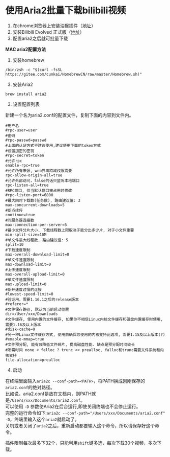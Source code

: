 # 使用Aria2批量下载bilibili视频

1. 在chrome浏览器上安装油猴插件（[地址](https://chrome.zzzmh.cn/info?token=dhdgffkkebhmkfjojejmpbldmpobfkfo)）
2. 安装Bilibili Evolved 正式版（[地址](https://github.com/the1812/Bilibili-Evolved)）
3. 配置aria2之后就可批量下载

**MAC aria2配置方法**
1. 安装homebrew
```
/bin/zsh -c "$(curl -fsSL https://gitee.com/cunkai/HomebrewCN/raw/master/Homebrew.sh)"
```
3. 安装Aria2 
```
brew install aria2
```
3. 设置配置列表

新建一个名为aria2.conf的配置文件，复制下面的内容到文件内。
```
#用户名
#rpc-user=user
#密码
#rpc-passwd=passwd
#上面的认证方式不建议使用,建议使用下面的token方式
#设置加密的密钥
#rpc-secret=token
#允许rpc
enable-rpc=true
#允许所有来源, web界面跨域权限需要
rpc-allow-origin-all=true
#允许外部访问，false的话只监听本地端口
rpc-listen-all=true
#RPC端口, 仅当默认端口被占用时修改
#rpc-listen-port=6800
#最大同时下载数(任务数), 路由建议值: 3
max-concurrent-downloads=5
#断点续传
continue=true
#同服务器连接数
max-connection-per-server=5
#最小文件分片大小, 下载线程数上限取决于能分出多少片, 对于小文件重要
min-split-size=10M
#单文件最大线程数, 路由建议值: 5
split=10
#下载速度限制
max-overall-download-limit=0
#单文件速度限制
max-download-limit=0
#上传速度限制
max-overall-upload-limit=0
#单文件速度限制
max-upload-limit=0
#断开速度过慢的连接
#lowest-speed-limit=0
#验证用，需要1.16.1之后的release版本
#referer=*
#文件保存路径, 默认为当前启动位置
dir=/User/xxx/Downloads
#文件缓存, 使用内置的文件缓存, 如果你不相信Linux内核文件缓存和磁盘内置缓存时使用, 需要1.16及以上版本
#disk-cache=0
#另一种Linux文件缓存方式, 使用前确保您使用的内核支持此选项, 需要1.15及以上版本(?)
#enable-mmap=true
#文件预分配, 能有效降低文件碎片, 提高磁盘性能. 缺点是预分配时间较长
#所需时间 none < falloc ? trunc << prealloc, falloc和trunc需要文件系统和内核支持
file-allocation=prealloc
```
4. 启动

在终端里面输入`aria2c --conf-path=<PATH>`，将PATH换成刚刚保存的`aria2.conf`的绝对路径。   
比如说，aria2.conf是放在文档内，则PATH就是`/Users/xxx/Documents/aria2.conf`。    
可以使用 `-D` 参数使Aria2在后台运行,即使关闭终端也不会停止运行。    
完整的运行命令如下:`aria2c --conf-path="/Users/xxx/Documents/aria2.conf" -D`，终端里输入这个`aria2`就启动了。   
关机或者关闭了`aria2`之后，重新启动都要输入这个命令，所以请保存好这个命令。   

插件限制每次最多下32个，只能利用`shift`键多选，每次下载30个视频，多次下载。



